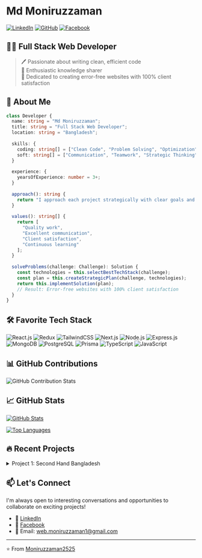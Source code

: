 # Md Moniruzzaman

[![LinkedIn](https://img.shields.io/badge/LinkedIn-0077B5?style=for-the-badge&logo=linkedin&logoColor=white)](https://www.linkedin.com/in/moniruzzaman25/)
[![GitHub](https://img.shields.io/badge/GitHub-181717?style=for-the-badge&logo=github&logoColor=white)](https://github.com/Moniruzzaman2525)
[![Facebook](https://img.shields.io/badge/Facebook-1877F2?style=for-the-badge&logo=facebook&logoColor=white)](https://www.facebook.com/moniruzzaman255/)

## 👨‍💻 Full Stack Web Developer

> 🖊️ Passionate about writing clean, efficient code  
> 🎤 Enthusiastic knowledge sharer  
> 💼 Dedicated to creating error-free websites with 100% client satisfaction

## 🚀 About Me

```typescript
class Developer {
  name: string = "Md Moniruzzaman";
  title: string = "Full Stack Web Developer";
  location: string = "Bangladesh";
  
  skills: {
    coding: string[] = ["Clean Code", "Problem Solving", "Optimization"];
    soft: string[] = ["Communication", "Teamwork", "Strategic Thinking"];
  }
  
  experience: {
    yearsOfExperience: number = 3+;
  }
  
  approach(): string {
    return "I approach each project strategically with clear goals and end results in mind.";
  }
  
  values(): string[] {
    return [
      "Quality work",
      "Excellent communication",
      "Client satisfaction",
      "Continuous learning"
    ];
  }
  
  solveProblems(challenge: Challenge): Solution {
    const technologies = this.selectBestTechStack(challenge);
    const plan = this.createStrategicPlan(challenge, technologies);
    return this.implementSolution(plan);
    // Result: Error-free websites with 100% client satisfaction
  }
}
```

## 🛠️ Favorite Tech Stack

![React.js](https://img.shields.io/badge/React-61DAFB?style=for-the-badge&logo=react&logoColor=black)
![Redux](https://img.shields.io/badge/Redux-764ABC?style=for-the-badge&logo=redux&logoColor=white)
![TailwindCSS](https://img.shields.io/badge/Tailwind_CSS-38B2AC?style=for-the-badge&logo=tailwind-css&logoColor=white)
![Next.js](https://img.shields.io/badge/Next.js-000000?style=for-the-badge&logo=next.js&logoColor=white)
![Node.js](https://img.shields.io/badge/Node.js-339933?style=for-the-badge&logo=node.js&logoColor=white)
![Express.js](https://img.shields.io/badge/Express.js-000000?style=for-the-badge&logo=express&logoColor=white)
![MongoDB](https://img.shields.io/badge/MongoDB-47A248?style=for-the-badge&logo=mongodb&logoColor=white)
![PostgreSQL](https://img.shields.io/badge/PostgreSQL-336791?style=for-the-badge&logo=postgresql&logoColor=white)
![Prisma](https://img.shields.io/badge/Prisma-2D3748?style=for-the-badge&logo=prisma&logoColor=white)
![TypeScript](https://img.shields.io/badge/TypeScript-3178C6?style=for-the-badge&logo=typescript&logoColor=white)
![JavaScript](https://img.shields.io/badge/JavaScript-F7DF1E?style=for-the-badge&logo=javascript&logoColor=black)

## 📊 GitHub Contributions

![GitHub Contribution Stats](https://hebbkx1anhila5yf.public.blob.vercel-storage.com/image-veiNWJsHdLCkZmF1AY1oj7tEyLfK9o.png)

## 📈 GitHub Stats

[![GitHub Stats](https://github-readme-stats.vercel.app/api?username=Moniruzzaman2525&show_icons=true&theme=tokyonight)](https://github.com/Moniruzzaman2525)

[![Top Languages](https://github-readme-stats.vercel.app/api/top-langs/?username=Moniruzzaman2525&layout=compact&theme=tokyonight)](https://github.com/Moniruzzaman2525)

## 🔥 Recent Projects

<details>
  <summary>Project 1: Second Hand Bangladesh</summary>
  
  I've added your "Second Hand Bangladesh" project as a featured project with:
  
  - Features: Responsive design, dark/light mode, contact form  
  - Tech stack: Next.js, Tailwind CSS, TypeScript, Express.js  
  - <a href="https://second-hand-client-dc3y.vercel.app/" target="_blank" rel="noopener noreferrer">View Repository</a>
</details>



## 📫 Let's Connect

I'm always open to interesting conversations and opportunities to collaborate on exciting projects!

- 💼 [LinkedIn]([https://www.linkedin.com/in/moniruzzaman25/](https://www.linkedin.com/in/moniruzzaman25/))
- 📱 [Facebook](https://www.facebook.com/moniruzzaman255/)
- 📧 Email: [web.moniruzzaman1@gmail.com](mailto:web.moniruzzaman1@gmail.com)

---

⭐️ From [Moniruzzaman2525](https://github.com/Moniruzzaman2525)


